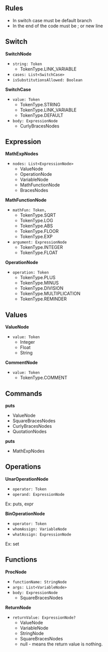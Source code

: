 ## Rules
* In switch case must be default branch
* In the end of the code must be ; or new line


## Switch
**SwitchNode**
* `string: Token`
  * TokenType.LINK_VARIABLE
* `cases: List<SwitchCase>`
* `isSubstitutionsAllowed: Boolean`

**SwitchCase**
* `value: Token`
  * TokenType.STRING
  * TokenType.LINK_VARIABLE
  * TokenType.DEFAULT
* `body: ExpressionNode`
  * CurlyBracesNodes
  

## Expression
**MathExpNodes**
* `nodes: List<ExpressionNode>`
  * ValueNode
  * OperationNode
  * VariableNode
  * MathFunctionNode
  * BracesNodes

**MathFunctionNode**
* `mathFun: Token,`
  * TokenType.SQRT
  * TokenType.LOG
  * TokenType.ABS
  * TokenType.FLOOR
  * TokenType.EXP
* `argument: ExpressionNode`
  * TokenType.INTEGER
  * TokenType.FLOAT

**OperationNode**
* `operation: Token`
  * TokenType.PLUS
  * TokenType.MINUS
  * TokenType.DIVISION
  * TokenType.MULTIPLICATION
  * TokenType.REMINDER

## Values
**ValueNode**
* `value: Token`
  * Integer
  * Float
  * String

**CommentNode**
* `value: Token`
  * TokenType.COMMENT


## Commands
**puts**
* ValueNode
* SquareBracesNodes
* CurlyBracesNodes
* QuotationNodes

**puts**
* MathExpNodes


## Operations
**UnarOperationNode**
* `operator: Token`
* `operand: ExpressionNode`

Ex: puts, expr

**BinOperationNode**
* `operator: Token`
* `whomAssign: VariableNode`
* `whatAssign: ExpressionNode`

Ex: set


## Functions
**ProcNode**
* `functionName: StringNode`
* `args: List<VariableNode>`
* `body: ExpressionNode`
  * SquareBracesNodes
  
**ReturnNode**
* `returnValue: ExpressionNode?`
  * ValueNode
  * VariableNode
  * StringNode
  * SquareBracesNodes
  * null - means the return value is nothing.